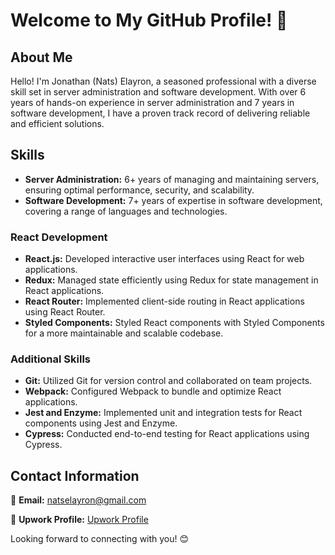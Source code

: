 # Welcome to My GitHub Profile! 👋

## About Me

Hello! I'm Jonathan (Nats) Elayron, a seasoned professional with a diverse skill set in server administration and software development. With over 6 years of hands-on experience in server administration and 7 years in software development, I have a proven track record of delivering reliable and efficient solutions.

## Skills

- **Server Administration:** 6+ years of managing and maintaining servers, ensuring optimal performance, security, and scalability.
- **Software Development:** 7+ years of expertise in software development, covering a range of languages and technologies.

### React Development

- **React.js:** Developed interactive user interfaces using React for web applications.
- **Redux:** Managed state efficiently using Redux for state management in React applications.
- **React Router:** Implemented client-side routing in React applications using React Router.
- **Styled Components:** Styled React components with Styled Components for a more maintainable and scalable codebase.

### Additional Skills

- **Git:** Utilized Git for version control and collaborated on team projects.
- **Webpack:** Configured Webpack to bundle and optimize React applications.
- **Jest and Enzyme:** Implemented unit and integration tests for React components using Jest and Enzyme.
- **Cypress:** Conducted end-to-end testing for React applications using Cypress.

## Contact Information

📧 **Email:** [natselayron@gmail.com](mailto:natselayron@gmail.com)

💼 **Upwork Profile:** [Upwork Profile](https://www.upwork.com/freelancers/~01b650d81dbde8f427)

Looking forward to connecting with you! 😊
